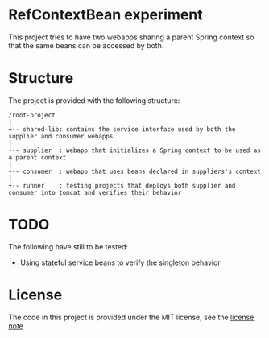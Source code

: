 RefContextBean experiment
=========================

This project tries to have two webapps sharing a parent Spring context so that the same beans
can be accessed by both.

Structure
=========

The project is provided with the following structure:

    /root-project
    |
    +-- shared-lib: contains the service interface used by both the supplier and consumer webapps
    |
    +-- supplier  : webapp that initializes a Spring context to be used as a parent context
    |
    +-- consumer  : webapp that uses beans declared in suppliers's context
    |
    +-- runner    : testing projects that deploys both supplier and consumer into tomcat and verifies their behavior
    
TODO
====

The following have still to be tested:

- Using stateful service beans to verify the singleton behavior

License
=======

The code in this project is provided under the MIT license, see the [license note](LICENSE.txt)

